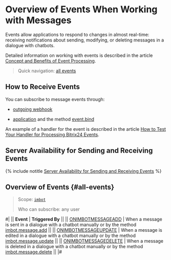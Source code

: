 # Overview of Events When Working with Messages

Events allow applications to respond to changes in almost real-time: receiving notifications about sending, modifying, or deleting messages in a dialogue with chatbots.

Detailed information on working with events is described in the article [Concept and Benefits of Event Processing](../../../events/index.md).

> Quick navigation: [all events](#all-events)

## How to Receive Events

You can subscribe to message events through:

-  [outgoing webhook](../../../../local-integrations/local-webhooks.md)

-  [application](../../../../settings/app-installation/index.md) and the method [event.bind](../../../events/event-bind.md)

An example of a handler for the event is described in the article [How to Test Your Handler for Processing Bitrix24 Events](../../../events/test-handler.md).

## Server Availability for Sending and Receiving Events

{% include notitle [Server Availability for Sending and Receiving Events](../../../../_includes/events-index.md) %}

## Overview of Events {#all-events}

> Scope: [`imbot`](../../../scopes/permissions.md)
>
> Who can subscribe: any user

#|
|| **Event** | **Triggered By** ||
|| [ONIMBOTMESSAGEADD](./on-imbot-message-add.md) | When a message is sent in a dialogue with a chatbot manually or by the method [imbot.message.add](../imbot-message-add.md) ||
|| [ONIMBOTMESSAGEUPDATE](./on-imbot-message-update.md) | When a message is edited in a dialogue with a chatbot manually or by the method [imbot.message.update](../imbot-message-update.md) ||
|| [ONIMBOTMESSAGEDELETE](./on-imbot-message-delete.md) | When a message is deleted in a dialogue with a chatbot manually or by the method [imbot.message.delete](../imbot-message-delete.md) ||
|#